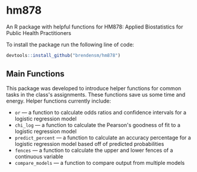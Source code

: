 # hm878
An R package with helpful functions for HM878: Applied Biostatistics for Public Health Practitioners

To install the package run the following line of code:
```r
devtools::install_github("brendensm/hm878")
```

## Main Functions
This package was developed to introduce helper functions for common tasks in the class's assignments. These functions save us some time and energy. Helper functions currently include:
- `or` &mdash; a function to calculate odds ratios and confidence intervals for a logistic regression model
- `chi_log` &mdash; a function to calculate the Pearson's goodness of fit to a logistic regression model
- `predict_percent` &mdash; a function to calculate an accuracy percentage for a logistic regression model based off of predicted probabilities
- `fences` &mdash; a function to calculate the upper and lower fences of a continuous variable
- `compare_models` &mdash; a function to compare output from multiple models
